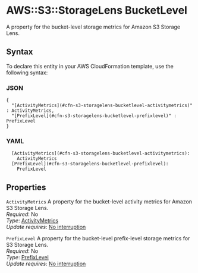 # AWS::S3::StorageLens BucketLevel<a name="aws-properties-s3-storagelens-bucketlevel"></a>

A property for the bucket\-level storage metrics for Amazon S3 Storage Lens\.

## Syntax<a name="aws-properties-s3-storagelens-bucketlevel-syntax"></a>

To declare this entity in your AWS CloudFormation template, use the following syntax:

### JSON<a name="aws-properties-s3-storagelens-bucketlevel-syntax.json"></a>

```
{
  "[ActivityMetrics](#cfn-s3-storagelens-bucketlevel-activitymetrics)" : ActivityMetrics,
  "[PrefixLevel](#cfn-s3-storagelens-bucketlevel-prefixlevel)" : PrefixLevel
}
```

### YAML<a name="aws-properties-s3-storagelens-bucketlevel-syntax.yaml"></a>

```
  [ActivityMetrics](#cfn-s3-storagelens-bucketlevel-activitymetrics): 
    ActivityMetrics
  [PrefixLevel](#cfn-s3-storagelens-bucketlevel-prefixlevel): 
    PrefixLevel
```

## Properties<a name="aws-properties-s3-storagelens-bucketlevel-properties"></a>

`ActivityMetrics`  <a name="cfn-s3-storagelens-bucketlevel-activitymetrics"></a>
A property for the bucket\-level activity metrics for Amazon S3 Storage Lens\.  
*Required*: No  
*Type*: [ActivityMetrics](aws-properties-s3-storagelens-activitymetrics.md)  
*Update requires*: [No interruption](https://docs.aws.amazon.com/AWSCloudFormation/latest/UserGuide/using-cfn-updating-stacks-update-behaviors.html#update-no-interrupt)

`PrefixLevel`  <a name="cfn-s3-storagelens-bucketlevel-prefixlevel"></a>
A property for the bucket\-level prefix\-level storage metrics for S3 Storage Lens\.  
*Required*: No  
*Type*: [PrefixLevel](aws-properties-s3-storagelens-prefixlevel.md)  
*Update requires*: [No interruption](https://docs.aws.amazon.com/AWSCloudFormation/latest/UserGuide/using-cfn-updating-stacks-update-behaviors.html#update-no-interrupt)